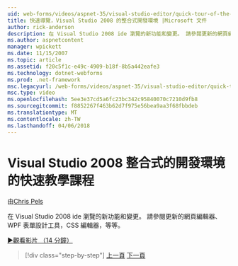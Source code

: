 ```yaml
---
uid: web-forms/videos/aspnet-35/visual-studio-editor/quick-tour-of-the-visual-studio-2008-integrated-development-environment
title: 快速導覽，Visual Studio 2008 的整合式開發環境 |Microsoft 文件
author: rick-anderson
description: 在 Visual Studio 2008 ide 瀏覽的新功能和變更。 請參閱更新的網頁編輯器、 WPF 表單設計工具，CSS 編輯器，等等。
ms.author: aspnetcontent
manager: wpickett
ms.date: 11/15/2007
ms.topic: article
ms.assetid: f20c5f1c-e49c-4909-b18f-8b5a442eafe3
ms.technology: dotnet-webforms
ms.prod: .net-framework
msc.legacyurl: /web-forms/videos/aspnet-35/visual-studio-editor/quick-tour-of-the-visual-studio-2008-integrated-development-environment
msc.type: video
ms.openlocfilehash: 5ee3e37cd5a6fc23bc342c95840070c7210d9fb8
ms.sourcegitcommit: f8852267f463b62d7f975e56bea9aa3f68fbbdeb
ms.translationtype: MT
ms.contentlocale: zh-TW
ms.lasthandoff: 04/06/2018
---
```

<a name="quick-tour-of-the-visual-studio-2008-integrated-development-environment"></a>Visual Studio 2008 整合式的開發環境的快速教學課程
====================
由[Chris Pels](https://twitter.com/chrispels)

在 Visual Studio 2008 ide 瀏覽的新功能和變更。 請參閱更新的網頁編輯器、 WPF 表單設計工具，CSS 編輯器，等等。

[&#9654;觀看影片 （14 分鐘）](https://channel9.msdn.com/Blogs/ASP-NET-Site-Videos/quick-tour-of-the-visual-studio-2008-integrated-development-environment)

> [!div class="step-by-step"]
> [上一頁](intellisense-for-jscript-and-aspnet-ajax.md)
> [下一頁](creating-and-modifying-a-css-file.md)
